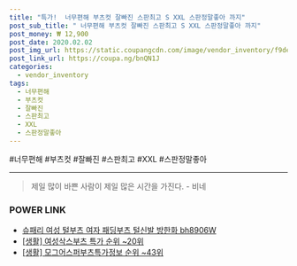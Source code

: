 ```yaml
--- 
title: "특가!  너무편해 부츠컷 잘빠진 스판최고 S XXL 스판정말좋아 까지" 
post_sub_title: " 너무편해 부츠컷 잘빠진 스판최고 S XXL 스판정말좋아 까지" 
post_money: ₩ 12,900 
post_date: 2020.02.02 
post_img_url: https://static.coupangcdn.com/image/vendor_inventory/f9de/1588eb81d49d2d67a16d0d307e1aad776cf66e0f23528df1bf96b6867005.jpg 
post_link_url: https://coupa.ng/bnQN1J 
categories: 
  - vendor_inventory 
tags: 
  - 너무편해 
  - 부츠컷 
  - 잘빠진 
  - 스판최고 
  - XXL 
  - 스판정말좋아 
--- 
```

  #너무편해 #부츠컷 #잘빠진 #스판최고 #XXL #스판정말좋아 
<hr> 

> 제일 많이 바쁜 사람이 제일 많은 시간을 가진다. - 비네 


### POWER LINK

* <a href="https://blog.naver.com/sakai111/221785568101" target="_blank">슈패리 여성 털부츠 여자 패딩부츠 털신발 방한화 bh8906W</a>
* <a href="https://blog.naver.com/sakai111/221783769377" target="_blank"> [생활] 여성삭스부츠 특가 순위 ~20위</a>
* <a href="https://blog.naver.com/sakai111/221773135163" target="_blank"> [생활] 모그어스퍼부츠특가정보 순위 ~43위</a>
